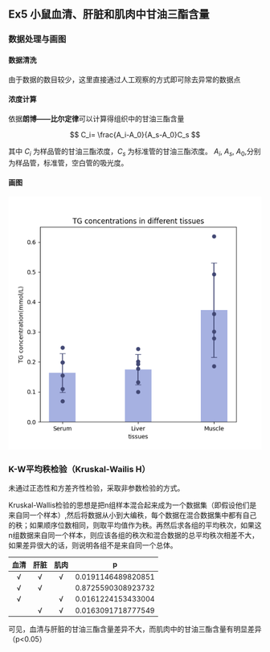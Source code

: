 ## Ex5 小鼠血清、肝脏和肌肉中甘油三酯含量

### 数据处理与画图

#### 数据清洗
由于数据的数目较少，这里直接通过人工观察的方式即可除去异常的数据点

#### 浓度计算
依据**朗博——比尔定律**可以计算得组织中的甘油三酯含量

$$
C_i= \frac{A_i-A_0}{A_s-A_0}C_s
$$

其中 $C_i$ 为样品管的甘油三酯浓度，$C_s$ 为标准管的甘油三酯浓度。
$A_i$, $A_s$, $A_0$,分别为样品管，标准管，空白管的吸光度。

#### 画图
![Alt text](TG_tissues.png)

### K-W平均秩检验（Kruskal-Wailis H）
未通过正态性和方差齐性检验，采取非参数检验的方式。

Kruskal-Wallis检验的思想是把n组样本混合起来成为一个数据集（即假设他们是来自同一个样本）,然后将数据从小到大编秩，每个数据在混合数据集中都有自己的秩；如果顺序位数相同，则取平均值作为秩。再然后求各组的平均秩次，如果这n组数据来自同一个样本，则应该各组的秩次和混合数据的总平均秩次相差不大，如果差异很大的话，则说明各组不是来自同一个总体。

|血清|肝脏|肌肉|p|
|:---:|:---:|:---:|:----:|
|√|√|√|0.0191146489820851|
|√|√||0.8725590308923732|
|√||√|0.0161224153433004|
||√|√|0.0163091718777549|

可见，血清与肝脏的甘油三酯含量差异不大，而肌肉中的甘油三酯含量有明显差异（p<0.05）

